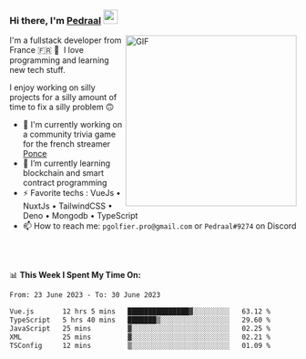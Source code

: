 ### Hi there, I'm <a href="https://pedraal.dev" target="_blank">Pedraal</a> <img src="https://media.giphy.com/media/hvRJCLFzcasrR4ia7z/giphy.gif" width="25px">
<img align="right" alt="GIF" src="https://pedraal.dev/avatar.png" width="300" height="300" />

I'm a fullstack developer from France 🇫🇷 🥖 &nbsp;I love programming and learning new
tech stuff.

I enjoy working on silly projects for a silly amount of time to fix a silly problem 🙃

- 🔭  I'm currently working on a community trivia game for the french streamer <a href="https://twitch.tv/ponce" target="_blank">Ponce</a>
- 🌱 I’m currently learning blockchain and smart contract programming
- ⚡ Favorite techs : VueJs &bull; NuxtJs &bull; TailwindCSS &bull; Deno &bull; Mongodb &bull; TypeScript
- 📫 How to reach me: `pgolfier.pro@gmail.com` or `Pedraal#9274` on Discord

<br>
<br>

📊 **This Week I Spent My Time On:**
<!--START_SECTION:waka-->

```txt
From: 23 June 2023 - To: 30 June 2023

Vue.js       12 hrs 5 mins   ███████████████▓░░░░░░░░░   63.12 %
TypeScript   5 hrs 40 mins   ███████▒░░░░░░░░░░░░░░░░░   29.60 %
JavaScript   25 mins         ▓░░░░░░░░░░░░░░░░░░░░░░░░   02.25 %
XML          25 mins         ▓░░░░░░░░░░░░░░░░░░░░░░░░   02.21 %
TSConfig     12 mins         ▒░░░░░░░░░░░░░░░░░░░░░░░░   01.09 %
```

<!--END_SECTION:waka-->
